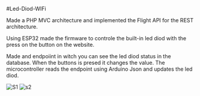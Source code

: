 #Led-Diod-WIFi


Made a PHP MVC architecture and implemented the Flight API for the REST architecture.

Using ESP32 made the firmware to controle the built-in led diod with the press on the button on the website.

Made and endpoiint in witch you can see the led diod status in the database. When the buttons is presed it changes the value. The microcontroller reads the endpoint using Arduino Json and updates the led diod.

![S1](https://github.com/Nemanja5199/Led-Diod-WIFI/assets/91099510/c1542fc2-a37d-4725-b069-530269e82ae9)
![s2](https://github.com/Nemanja5199/Led-Diod-WIFI/assets/91099510/4bd30b3a-1dd7-4607-8544-f599830a878e)
